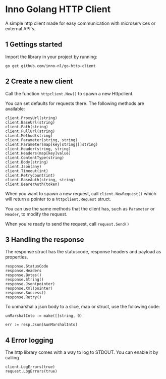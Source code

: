 # Inno Golang HTTP Client

A simple http client made for easy communication with microservices or external API's.

## 1 Gettings started

Import the library in your project by running:

`go get github.com/inno-nl/go-http-client`

## 2 Create a new client

Call the function `httpclient.New()` to spawn a new Httpclient.

You can set defaults for requests there. The following methods are available:
```
client.ProxyUrl(string)
client.BaseUrl(string)
client.Path(string)
client.FullUrl(string)
client.Method(string)
client.Parameter(string, string)
client.Parameter(map[key]string|[]string)
client.Header(string, string)
client.Headers(map[key]value)
client.ContentType(string)
client.Body(string)
client.Json(any)
client.Timeout(int)
client.RetryCount(int)
client.BaseAuth(string, string)
client.BearerAuth(token)
```

When you want to spawn a new request, call `client.NewRequest()` which will return a pointer to a `httpclient.Request` struct.

You can use the same methods that the client has, such as `Parameter` or `Header`, to modify the request.

When you're ready to send the request, call `request.Send()`

## 3 Handling the response

The response struct has the statuscode, response headers and payload as properties.

```
response.StatusCode
response.Headers
response.Bytes()
response.String()
response.Json(pointer)
response.Xml(pointer)
response.Success()
response.Retry()
```

To unmarshal a json body to a slice, map or struct, use the following code:
```
unMarshalInto := make([]string, 0)

err := resp.Json(&unMarshalInto)
```

## 4 Error logging

The http library comes with a way to log to STDOUT. You can enable it by calling
```
client.LogErrors(true)
request.LogErrors(true)
```
